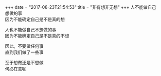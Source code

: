 +++
date = "2017-08-23T21:54:53"
title = "非有想非无想"
+++
人不能做自己想做的事  
因为不能确定自己是不是真的想  
  
人也不能做自己不想做的事  
因为不能确定自己是不是真的不想  
  
因此，不要做任何事  
直到我们做了一些事  
  
至于想做还是不想做  
何必在意呢  